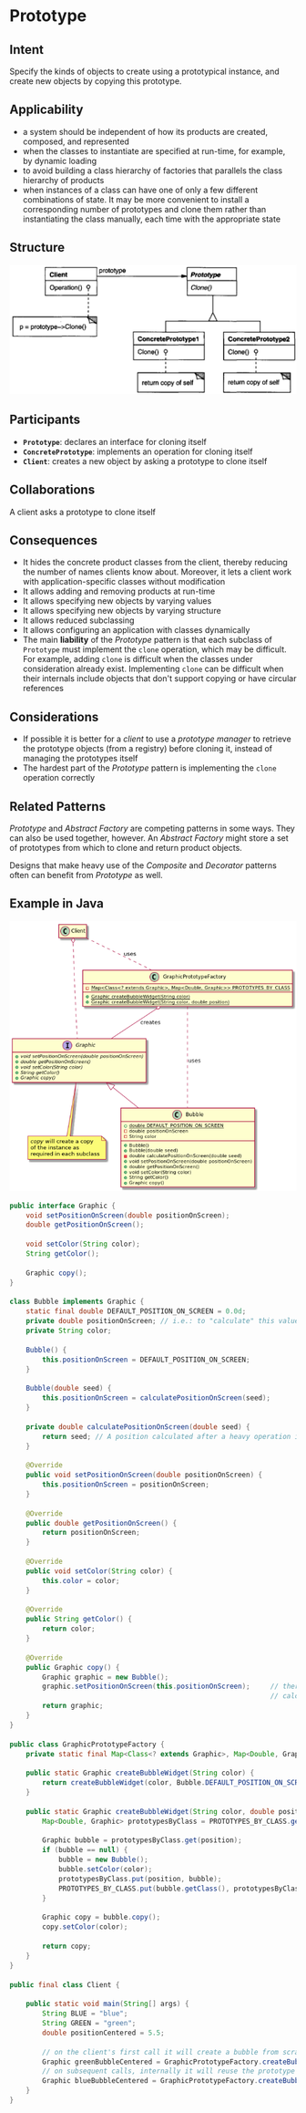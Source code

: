 # Prototype

## Intent

Specify the kinds of objects to create using a prototypical instance, and create new objects by copying this prototype.

## Applicability

* a system should be independent of how its products are created, composed, and represented
* when the classes to instantiate are specified at run-time, for example, by dynamic loading
* to avoid building a class hierarchy of factories that parallels the class hierarchy of products
* when instances of a class can have one of only a few different combinations of state. It may be more convenient to install a corresponding number of prototypes and clone them rather than instantiating the class manually, each time with the appropriate state

## Structure

![Image of the structure for the Prototype Pattern](./image/prototype.png "Structure for the Prototype Pattern")

## Participants

* **`Prototype`**: declares an interface for cloning itself
* **`ConcretePrototype`**: implements an operation for cloning itself
* **`Client`**: creates a new object by asking a prototype to clone itself

## Collaborations

A client asks a prototype to clone itself

## Consequences

* It hides the concrete product classes from the client, thereby reducing the number of names clients know about. Moreover, it lets a client work with application-specific classes without modification
* It allows adding and removing products at run-time
* It allows specifying new objects by varying values
* It allows specifying new objects by varying structure
* It allows reduced subclassing
* It allows configuring an application with classes dynamically
* The main **liability** of the *Prototype* pattern is that each subclass of `Prototype` must implement the `clone` operation, which may be difficult. For example, adding `clone` is difficult when the classes under consideration already exist. Implementing `clone` can be difficult when their internals include objects that don't support copying or have circular references

## Considerations

* If possible it is better for a *client* to use a *prototype manager* to retrieve the prototype objects (from a registry) before cloning it, instead of managing the prototypes itself
* The hardest part of the *Prototype* pattern is implementing the `clone` operation correctly

## Related Patterns

*Prototype* and *Abstract Factory* are competing patterns in some ways. They can also be used together, however. An *Abstract Factory* might store a set of prototypes from which to clone and return product objects.

Designs that make heavy use of the *Composite* and *Decorator* patterns often can benefit from *Prototype* as well.

## Example in Java

![Class Diagram](./image/code_class_design.png "Class Diagram")

```java
public interface Graphic {
    void setPositionOnScreen(double positionOnScreen);
    double getPositionOnScreen();

    void setColor(String color);
    String getColor();

    Graphic copy();
}

class Bubble implements Graphic {
    static final double DEFAULT_POSITION_ON_SCREEN = 0.0d;
    private double positionOnScreen; // i.e.: to "calculate" this value, HEAVY OPERATIONS are PERFORMED
    private String color;

    Bubble() {
        this.positionOnScreen = DEFAULT_POSITION_ON_SCREEN;
    }

    Bubble(double seed) {
        this.positionOnScreen = calculatePositionOnScreen(seed);
    }

    private double calculatePositionOnScreen(double seed) {
        return seed; // A position calculated after a heavy operation is performed which call should be minimized
    }

    @Override
    public void setPositionOnScreen(double positionOnScreen) {
        this.positionOnScreen = positionOnScreen;
    }

    @Override
    public double getPositionOnScreen() {
        return positionOnScreen;
    }

    @Override
    public void setColor(String color) {
        this.color = color;
    }

    @Override
    public String getColor() {
        return color;
    }

    @Override
    public Graphic copy() {
        Graphic graphic = new Bubble();
        graphic.setPositionOnScreen(this.positionOnScreen);     // there is a performance gain here since
                                                                // calculatePositionOnScreen need not to be called again
        return graphic;
    }
}

public class GraphicPrototypeFactory {
    private static final Map<Class<? extends Graphic>, Map<Double, Graphic>> PROTOTYPES_BY_CLASS = new HashMap<>();

    public static Graphic createBubbleWidget(String color) {
        return createBubbleWidget(color, Bubble.DEFAULT_POSITION_ON_SCREEN);
    }

    public static Graphic createBubbleWidget(String color, double position) {
        Map<Double, Graphic> prototypesByClass = PROTOTYPES_BY_CLASS.getOrDefault(Bubble.class, new HashMap<>());

        Graphic bubble = prototypesByClass.get(position);
        if (bubble == null) {
            bubble = new Bubble();
            bubble.setColor(color);
            prototypesByClass.put(position, bubble);
            PROTOTYPES_BY_CLASS.put(bubble.getClass(), prototypesByClass);
        }

        Graphic copy = bubble.copy();
        copy.setColor(color);

        return copy;
    }
}

public final class Client {

    public static void main(String[] args) {
        String BLUE = "blue";
        String GREEN = "green";
        double positionCentered = 5.5;

        // on the client's first call it will create a bubble from scratch
        Graphic greenBubbleCentered = GraphicPrototypeFactory.createBubbleWidget(GREEN, positionCentered);
        // on subsequent calls, internally it will reuse the prototype (without doing the heavy calculation for the position on screen)
        Graphic blueBubbleCentered = GraphicPrototypeFactory.createBubbleWidget(BLUE, positionCentered);
    }
}
